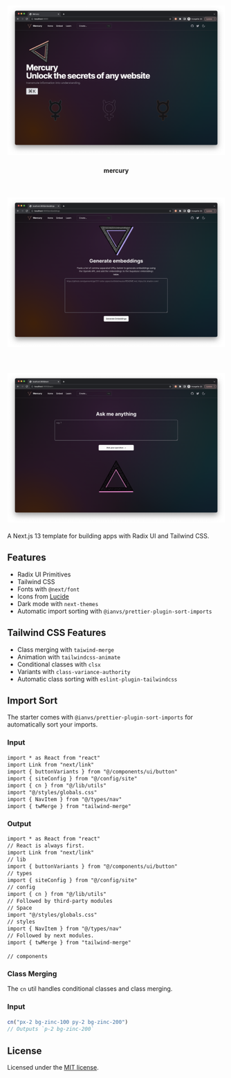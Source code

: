 <h1 align="center">
  <br>
  <a href="https://github.com/Jordan-Gilliam/ai-template"><img width="700" src="https://github.com/Jordan-Gilliam/readme-assets/blob/master/merc1.png" alt=""></a>
</h1>

<h4 align="center">mercury</h4>

<h2 align="center">
  <br>
  <a href="https://github.com/Jordan-Gilliam/ai-template"><img width="700" src="https://github.com/Jordan-Gilliam/readme-assets/blob/master/merc2.png" alt=""></a>
</h2>

<h2 align="center">
  <br>
  <a href="https://github.com/Jordan-Gilliam/ai-template"><img width="700" src="https://github.com/Jordan-Gilliam/readme-assets/blob/master/merc3.png" alt=""></a>
</h2>

A Next.js 13 template for building apps with Radix UI and Tailwind CSS.

## Features

- Radix UI Primitives
- Tailwind CSS
- Fonts with `@next/font`
- Icons from [Lucide](https://lucide.dev)
- Dark mode with `next-themes`
- Automatic import sorting with `@ianvs/prettier-plugin-sort-imports`

## Tailwind CSS Features

- Class merging with `taiwind-merge`
- Animation with `tailwindcss-animate`
- Conditional classes with `clsx`
- Variants with `class-variance-authority`
- Automatic class sorting with `eslint-plugin-tailwindcss`

## Import Sort

The starter comes with `@ianvs/prettier-plugin-sort-imports` for automatically sort your imports.

### Input

```tsx
import * as React from "react"
import Link from "next/link"
import { buttonVariants } from "@/components/ui/button"
import { siteConfig } from "@/config/site"
import { cn } from "@/lib/utils"
import "@/styles/globals.css"
import { NavItem } from "@/types/nav"
import { twMerge } from "tailwind-merge"
```

### Output

```tsx
import * as React from "react"
// React is always first.
import Link from "next/link"
// lib
import { buttonVariants } from "@/components/ui/button"
// types
import { siteConfig } from "@/config/site"
// config
import { cn } from "@/lib/utils"
// Followed by third-party modules
// Space
import "@/styles/globals.css"
// styles
import { NavItem } from "@/types/nav"
// Followed by next modules.
import { twMerge } from "tailwind-merge"

// components
```

### Class Merging

The `cn` util handles conditional classes and class merging.

### Input

```ts
cn("px-2 bg-zinc-100 py-2 bg-zinc-200")
// Outputs `p-2 bg-zinc-200`
```

## License

Licensed under the [MIT license](https://github.com/shadcn/ui/blob/main/LICENSE.md).
